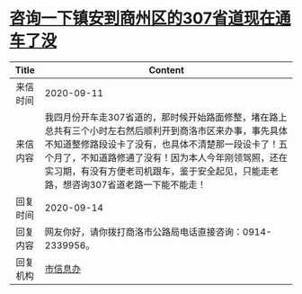 # <a href="http://www.shangluo.gov.cn/zmhd/ldxxxx.jsp?urltype=leadermail.LeaderMailContentUrl&wbtreeid=1112&leadermailid=6435">咨询一下镇安到商州区的307省道现在通车了没</a>
| Title |                                                                          Content                                                                           |
|:-----:|------------------------------------------------------------------------------------------------------------------------------------------------------------|
| 来信时间  | 2020-09-11                                                                                                                                                 |
| 来信内容  | 我四月份开车走307省道的，那时候开始路面修整，堵在路上总共有三个小时左右然后顺利开到商洛市区来办事，事先具体不知道整修路段设卡了没有，也具体不清楚那一段设卡了！五个月了，不知道路修通了没有！因为本人今年刚领驾照，还在实习期，有没有方便老司机跟车，鉴于安全起见，只能走老路，想咨询307省道老路一下能不能走！ |
| 回复时间  | 2020-09-14                                                                                                                                                 |
| 回复内容  | 网友你好，请你拨打商洛市公路局电话直接咨询：0914-2339956。                                                                                                                        |
| 回复机构  | <a href="../../category/agencies/市信息办.md">市信息办</a>                                                                                                         |